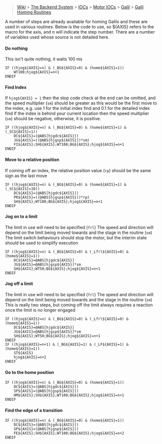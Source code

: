 > [Wiki](Home) > [The Backend System](The-Backend-System) > [IOCs](IOCs) > [Motor IOCs](Motor-IOCs) > [Galil](Galil) > [Galil Homing Routines](Galil-Homing-Routines)

A number of steps are already available for homing Galils and these are used in various routines. Below is the code to use, so ${AXIS} refers to the macro for the axis, and n will indicate the step number.
There are a number of variables used whose source is not detailed here.

#### Do nothing

This isn't quite nothing, it waits 100 ms

```
IF ((hjog${AXIS}=n) & (_BG${AXIS}=0) & (home${AXIS}=1))
	WT100;hjog${AXIS}=n+1
ENDIF
```

#### Find Index

If `hjog${AXIS} = 1` then the stop code check at the end can be omitted, and the speed multiplier (`sm`) should be greater as this would be the first move to the index, e.g. use 1 for the initial index find and 0.1 for the detailed index find
If the index is behind your current location then the speed multiplier (`sm`) should be negative, otherwise, it is positive.

```
IF ((hjog${AXIS}=n) & (_BG${AXIS}=0) & (home${AXIS}=1) & (_SC${AXIS}=1))
	DC${AXIS}=(@ABS[hjgdc${AXIS}])
	JG${AXIS}=((@ABS[hjgsp${AXIS}])*sm)
	FI${AXIS};SH${AXIS};WT100;BG${AXIS};hjog${AXIS}=n+1
ENDIF
```

#### Move to a relative position

If coming off an index, the relative position value (`rp`) should be the same sign as the last move

```
IF ((hjog${AXIS}=n) & (_BG${AXIS}=0) & (home${AXIS}=1) & (_SC${AXIS}=10))
	DC${AXIS}=(@ABS[hjgdc${AXIS}])
	PR${AXIS}=((@ABS[hjgsp${AXIS}])*rp)
	SH${AXIS};WT100;BG${AXIS};hjog${AXIS}=n+1
ENDIF
```

#### Jog on to a limit

The limit in use will need to be specified (`frl`)
The speed and direction will depend on the limit being moved towards and the stage in the routine (`sm`)
The limit switch behaviours should stop the motor, but the interim state should be used to simplify execution

```
IF ((hjog${AXIS}=n) & (_BG${AXIS}=0) & (_Lfrl${AXIS}=0) & (home${AXIS}=1))
	DC${AXIS}=@ABS[hjgdc${AXIS}]
	JG${AXIS}=@ABS[hjgsp${AXIS}]*sm
	SH${AXIS};WT50;BG${AXIS};hjog${AXIS}=n+1
ENDIF
```

#### Jog off a limit

The limit in use will need to be specified (`frl`)
The speed and direction will depend on the limit being moved towards and the stage in the routine (`sm`)
This is really two steps, but coming off the limit always requires a reaction once the limit is no longer engaged

```
IF ((hjog${AXIS}=n) & (_BG${AXIS}=0) & (_Lfrl${AXIS}=0) & (home${AXIS}=1))
	DC${AXIS}=@ABS[hjgdc${AXIS}]
	JG${AXIS}=@ABS[hjgsp${AXIS}]*sm
	SH${AXIS};WT50;BG${AXIS};hjog${AXIS}=n+1
ENDIF
IF ((hjog${AXIS}=n+1) & (_BG${AXIS}=1) & (_LF${AXIS}=1) & (home${AXIS}=1))
	ST${AXIS}
	hjog${AXIS}=n+2
ENDIF
```

#### Go to the home position

```
IF ((hjog${AXIS}=n) & (_BG${AXIS}=0) & (home${AXIS}=1))
	DC${AXIS}=(@ABS[hjgdc${AXIS}])
	SP${AXIS}=(@ABS[hjgsp${AXIS}])
	HM${AXIS};SH${AXIS};WT100;BG${AXIS};hjog${AXIS}=n+1
ENDIF
```

#### Find the edge of a transition

```
IF ((hjog${AXIS}=n) & (_BG${AXIS}=0) & (home${AXIS}=1))
	DC${AXIS}=(@ABS[hjgdc${AXIS}])
	SP${AXIS}=(@ABS[hjgsp${AXIS}])
	FE${AXIS};SH${AXIS};WT100;BG${AXIS};hjog${AXIS}=n+2
ENDIF
```